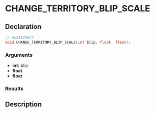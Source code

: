 # CHANGE_TERRITORY_BLIP_SCALE

## Declaration
```cpp
// 0x35A250C2
void CHANGE_TERRITORY_BLIP_SCALE(int blip, float, float);
```

### Arguments
- **int:** blip
- **float**
- **float**

### Results

## Description
